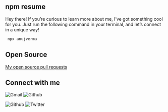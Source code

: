 ## npm resume
 
 Hey there!
 If you’re curious to learn more about me, I’ve got something cool for you. Just run the following command in your terminal, and let’s connect in a unique way!

```bash
 npx anujverma
````


## Open Source

[My open source pull requests](https://github.com/pulls?q=is%3Apr+author%3Aanujverma000+is%3Apublic)


## Connect with me
![Gmail](https://img.shields.io/badge/email-anujverma000@gmail.com-blue)
![Github](https://img.shields.io/badge/github-anujverma000-black)

![Github](https://img.shields.io/github/followers/anujverma000?style=social)
![Twitter](https://img.shields.io/twitter/follow/anujverma000?style=social)
